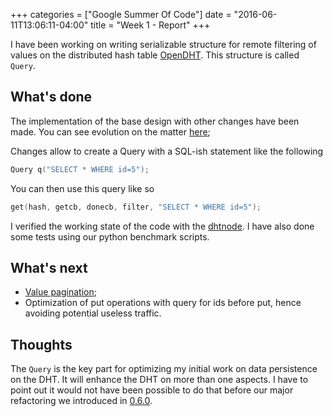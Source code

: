 +++
categories = ["Google Summer Of Code"]
date = "2016-06-11T13:06:11-04:00"
title = "Week 1 - Report"
+++

I have been working on writing serializable structure for remote filtering of
values on the distributed hash table [OpenDHT][]. This structure is called
`Query`.

[OpenDHT]: http://opendht.net

## What's done

The implementation of the base design with other changes have been made. You can
see evolution on the matter
[here](https://github.com/savoirfairelinux/opendht/issues/43);

Changes allow to create a Query with a SQL-ish statement like the following

```cpp
Query q("SELECT * WHERE id=5");
```

You can then use this query like so

```cpp
get(hash, getcb, donecb, filter, "SELECT * WHERE id=5");
```

I verified the working state of the code with the [dhtnode][]. I have also done
some tests using our python benchmark scripts.

[dhtnode]: https://github.com/savoirfairelinux/opendht/blob/master/tools/dhtnode.cpp

## What's next

- [Value pagination][];
- Optimization of put operations with query for ids before put, hence avoiding
  potential useless traffic.

[Value pagination]: https://github.com/savoirfairelinux/opendht/issues/71

## Thoughts

The `Query` is the key part for optimizing my initial work on data persistence
on the DHT. It will enhance the DHT on more than one aspects. I have to point
out it would not have been possible to do that before our major refactoring we
introduced in
[0.6.0](https://github.com/savoirfairelinux/opendht/releases/tag/0.6.0).
